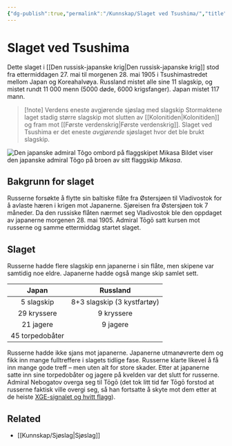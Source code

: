 ```yaml
---
{"dg-publish":true,"permalink":"/Kunnskap/Slaget ved Tsushima/","title":"Slaget ved Tsushima","tags":["historie"]}
---
```



# Slaget ved Tsushima
Dette slaget i [[Den russisk-japanske krig\|Den russisk-japanske krig]] stod fra ettermiddagen 27. mai til morgenen 28. mai 1905 i Tsushimastredet mellom Japan og Koreahalvøya. Russland mistet alle sine 11 slagskip, og mistet rundt 11 000 menn (5000 døde, 6000 krigsfanger). Japan mistet 117 mann.

>[!note] Verdens eneste avgjørende sjøslag med slagskip
>Stormaktene laget stadig større slagskip mot slutten av [[Kolonitiden\|Kolonitiden]] og fram mot [[Første verdenskrig\|Første verdenskrig]]. Slaget ved Tsushima er det eneste *avgjørende* sjøslaget hvor det ble brukt slagskip.

![Den japanske admiral Tõgo ombord på flaggskipet Mikasa](https://upload.wikimedia.org/wikipedia/commons/thumb/f/f2/Mikasa-Bridge-Painting-by-Tojo-Shotaro.png/1280px-Mikasa-Bridge-Painting-by-Tojo-Shotaro.png)
Bildet viser den japanske admiral Tõgo på broen av sitt flaggskip *Mikasa*.

## Bakgrunn for slaget
Russerne forsøkte å flytte sin baltiske flåte fra Østersjøen til Vladivostok for å avlaste hæren i krigen mot Japanerne. Sjøreisen fra Østersjøen tok 7 måneder. Da den russiske flåten nærmet seg Vladivostok ble den oppdaget av japanerne morgenen 28. mai 1905. Admiral Tōgō satt kursen mot russerne og samme ettermiddag startet slaget.

## Slaget
Russerne hadde flere slagskip enn japanerne i sin flåte, men skipene var samtidig noe eldre. Japanerne hadde også mange skip samlet sett.

|      Japan      |          Russland           |
|:---------------:|:---------------------------:|
|   5 slagskip    | 8+3 slagskip (3 kystfartøy) |
|   29 kryssere   |         9 kryssere          |
|    21 jagere    |          9 jagere           |
| 45 torpedobåter |                             |

Russerne hadde ikke sjans mot japanerne. Japanerne utmanøvrerte dem og fikk inn mange fulltreffere i slagets tidlige fase. Russerne klarte likevel å få inn mange gode treff – men uten alt for store skader. Etter at japanerne satte inn sine torpedobåter og jagere på kvelden var det slutt for russerne. Admiral Nebogatov overga seg til Tōgō (det tok litt tid før Tōgō forstod at russerne faktisk ville overgi seg, så han fortsatte å skyte mot dem etter at de heiste [XGE-signalet og hvitt flagg](https://en.m.wikipedia.org/wiki/Battle_of_Tsushima#XGE_signal_and_Russian_surrender)).

## Related
- [[Kunnskap/Sjøslag\|Sjøslag]]